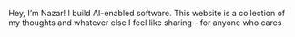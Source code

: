 Hey, I’m Nazar! I build AI-enabled software. This website is a collection of my thoughts and whatever else I feel like sharing - for anyone who cares

